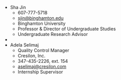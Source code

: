- Sha Jin
	- 607-777-5718
	- sjin@binghamton.edu
	- Binghamton University
	- Professor & Director of Undergraduate Studies
	- Undergraduate Research Advisor
-
- Adela Selimaj
	- Quality Control Manager
	- Cresilon, Inc.
	- ​347-435-2226, ext. 154
	- aselimaj@cresilon.com
	- Internship Supervisor